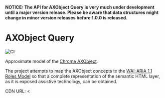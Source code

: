 **NOTICE: The API for AXObject Query is very much under development until a major version release. Please be aware that data structures might change in minor version releases before 1.0.0 is released.**

# AXObject Query

![CI](https://github.com/A11yance/axobject-query/workflows/CI/badge.svg)

Approximate model of the [Chrome AXObject](https://cs.chromium.org/chromium/src/third_party/WebKit/Source/modules/accessibility/AXObject.h).

The project attempts to map the AXObject concepts to the [WAI-ARIA 1.1 Roles Model](https://www.w3.org/TR/wai-aria-1.1/#roles) so that a complete representation of the semantic HTML layer, as it is exposed assistive technology, can be obtained.

CDN URL: <